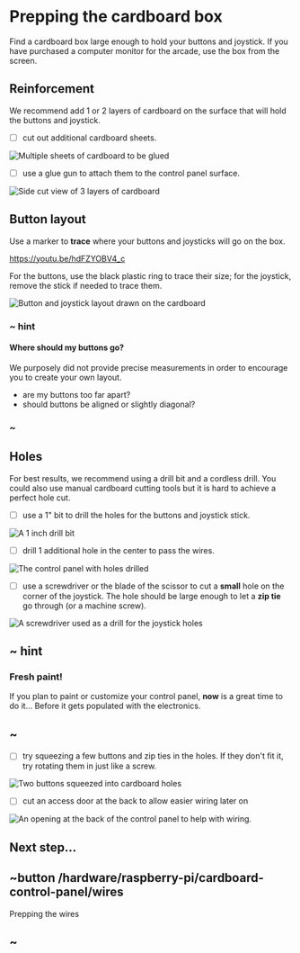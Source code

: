 # Prepping the cardboard box

Find a cardboard box large enough to hold your buttons and joystick. If you have purchased a computer monitor for the arcade, use the box from the screen.

## Reinforcement

We recommend add 1 or 2 layers of cardboard on the surface that will hold the buttons and joystick.

- [ ] cut out additional cardboard sheets.

![Multiple sheets of cardboard to be glued](/static/hardware/raspberry-pi/cardboard-control-panel/cardboardlayers.jpg)

- [ ] use a glue gun to attach them to the control panel surface.

![Side cut view of 3 layers of cardboard](/static/hardware/raspberry-pi/cardboard-control-panel/sandwich.jpg)


## Button layout

Use a marker to **trace** where your buttons and joysticks will go on the box.

https://youtu.be/hdFZYOBV4_c

For the buttons, use the black plastic ring to trace their size; for the joystick, remove the stick if needed to trace them.

![Button and joystick layout drawn on the cardboard](/static/hardware/raspberry-pi/cardboard-control-panel/layout.jpg)

### ~ hint

#### Where should my buttons go?

We purposely did not provide precise measurements in order to encourage you to create your own layout.

* are my buttons too far apart?
* should buttons be aligned or slightly diagonal?

### ~

## Holes

For best results, we recommend using a drill bit and a cordless drill. You could also use manual cardboard
cutting tools but it is hard to achieve a perfect hole cut.

- [ ] use a 1" bit to drill the holes for the buttons and joystick stick. 

![A 1 inch drill bit](/static/hardware/raspberry-pi/cardboard-control-panel/oneinchdrill.jpg)

- [ ] drill 1 additional hole in the center to pass the wires.

![The control panel with holes drilled](/static/hardware/raspberry-pi/cardboard-control-panel/layoutholes.jpg)

- [ ] use a screwdriver or the blade of the scissor to cut a **small** hole on the corner of the joystick.
The hole should be large enough to let a **zip tie** go through (or a machine screw).

![A screwdriver used as a drill for the joystick holes](/static/hardware/raspberry-pi/cardboard-control-panel/joystickdrill.jpg)

## ~ hint

### Fresh paint!

If you plan to paint or customize your control panel, **now** is a great time to do it... Before it gets populated with the electronics.

## ~

- [ ] try squeezing a few buttons and zip ties in the holes. If they don't fit it, try rotating them in just like a screw.

![Two buttons squeezed into cardboard holes](/static/hardware/raspberry-pi/cardboard-control-panel/squeeze.jpg)

- [ ] cut an access door at the back to allow easier wiring later on

![An opening at the back of the control panel to help with wiring.](/static/hardware/raspberry-pi/cardboard-control-panel/backdoor.jpg)

## Next step...

## ~button /hardware/raspberry-pi/cardboard-control-panel/wires

Prepping the wires

## ~
